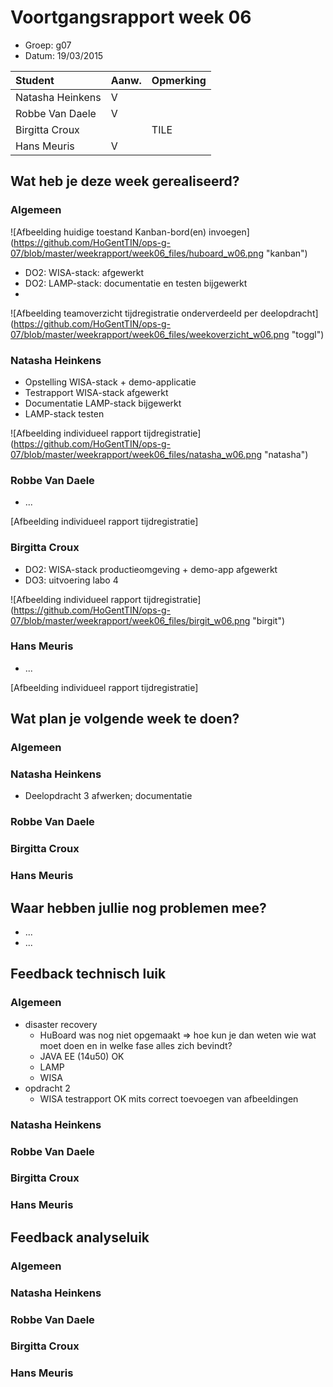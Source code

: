 # Voortgangsrapport week 06

* Groep: g07
* Datum: 19/03/2015

| Student  | Aanw. | Opmerking |
| :---     | :---  | :---      |
| Natasha Heinkens |  V     |           |
| Robbe Van Daele |   V    |           |
| Birgitta Croux |       |  TILE         |
| Hans Meuris |    V   |           |

## Wat heb je deze week gerealiseerd?

### Algemeen

![Afbeelding huidige toestand Kanban-bord(en) invoegen] (https://github.com/HoGentTIN/ops-g-07/blob/master/weekrapport/week06_files/huboard_w06.png "kanban")

* DO2: WISA-stack: afgewerkt
* DO2: LAMP-stack: documentatie en testen bijgewerkt
* 

![Afbeelding teamoverzicht tijdregistratie onderverdeeld per deelopdracht] (https://github.com/HoGentTIN/ops-g-07/blob/master/weekrapport/week06_files/weekoverzicht_w06.png "toggl")

### Natasha Heinkens

* Opstelling WISA-stack + demo-applicatie
* Testrapport WISA-stack afgewerkt
* Documentatie LAMP-stack bijgewerkt
* LAMP-stack testen

![Afbeelding individueel rapport tijdregistratie] (https://github.com/HoGentTIN/ops-g-07/blob/master/weekrapport/week06_files/natasha_w06.png "natasha")

### Robbe Van Daele

* ...

[Afbeelding individueel rapport tijdregistratie]

### Birgitta Croux

* DO2: WISA-stack productieomgeving + demo-app afgewerkt
* DO3: uitvoering labo 4

![Afbeelding individueel rapport tijdregistratie] (https://github.com/HoGentTIN/ops-g-07/blob/master/weekrapport/week06_files/birgit_w06.png "birgit")

### Hans Meuris

* ...

[Afbeelding individueel rapport tijdregistratie]

## Wat plan je volgende week te doen?

### Algemeen
### Natasha Heinkens
  * Deelopdracht 3 afwerken; documentatie
### Robbe Van Daele
### Birgitta Croux
### Hans Meuris

## Waar hebben jullie nog problemen mee?

* ...
* ...

## Feedback technisch luik

### Algemeen
* disaster recovery
    * HuBoard was nog niet opgemaakt => hoe kun je dan weten wie wat moet doen en in welke fase alles zich bevindt?
    * JAVA EE (14u50) OK
    * LAMP
    * WISA
* opdracht 2
    * WISA testrapport OK mits correct toevoegen van afbeeldingen

### Natasha Heinkens
### Robbe Van Daele
### Birgitta Croux
### Hans Meuris

## Feedback analyseluik

### Algemeen

### Natasha Heinkens
### Robbe Van Daele
### Birgitta Croux
### Hans Meuris


